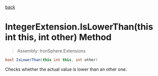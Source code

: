﻿

[back](/IronSphere.Extensions/types/IntegerExtension)

# IntegerExtension.IsLowerThan(this int this, int other) Method

> Assembly: IronSphere.Extensions

```csharp
bool IsLowerThan(this int this, int other)
```

Checks whether the actual value is lower than an other one.

 
